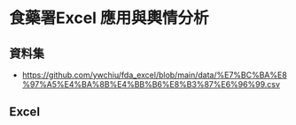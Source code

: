 # 食藥署Excel 應用與輿情分析

## 資料集
- https://github.com/ywchiu/fda_excel/blob/main/data/%E7%BC%BA%E8%97%A5%E4%BA%8B%E4%BB%B6%E8%B3%87%E6%96%99.csv

## Excel
